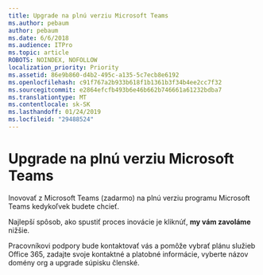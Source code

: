 ```yaml
---
title: Upgrade na plnú verziu Microsoft Teams
ms.author: pebaum
author: pebaum
ms.date: 6/6/2018
ms.audience: ITPro
ms.topic: article
ROBOTS: NOINDEX, NOFOLLOW
localization_priority: Priority
ms.assetid: 86e9b860-d4b2-495c-a135-5c7ecb8e6192
ms.openlocfilehash: c91f767a2b933b618f1b1361b3f34b4ee2cc7f32
ms.sourcegitcommit: e2864efcfb493b6e46b662b746661a61232bdba7
ms.translationtype: MT
ms.contentlocale: sk-SK
ms.lasthandoff: 01/24/2019
ms.locfileid: "29488524"
---
```

# <a name="upgrade-to-the-full-version-of-microsoft-teams"></a>Upgrade na plnú verziu Microsoft Teams

Inovovať z Microsoft Teams (zadarmo) na plnú verziu programu Microsoft Teams kedykoľvek budete chcieť.
  
Najlepší spôsob, ako spustiť proces inovácie je kliknúť, **my vám zavoláme** nižšie. 
  
Pracovníkovi podpory bude kontaktovať vás a pomôže vybrať plánu služieb Office 365, zadajte svoje kontaktné a platobné informácie, vyberte názov domény org a upgrade súpisku členské.
  

